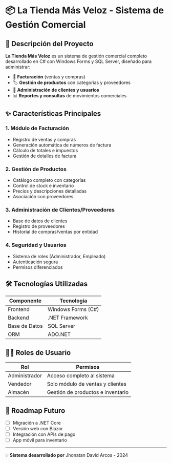 # 📦 La Tienda Más Veloz - Sistema de Gestión Comercial

## 🚀 Descripción del Proyecto

**La Tienda Más Veloz** es un sistema de gestión comercial completo desarrollado en C# con Windows Forms y SQL Server, diseñado para administrar:

- 📝 **Facturación** (ventas y compras)
- 🏷️ **Gestión de productos** con categorías y proveedores
- 👥 **Administración de clientes y usuarios**
- 📊 **Reportes y consultas** de movimientos comerciales

## ✨ Características Principales

### 1. Módulo de Facturación
- Registro de ventas y compras
- Generación automática de números de factura
- Cálculo de totales e impuestos
- Gestión de detalles de factura

### 2. Gestión de Productos
- Catálogo completo con categorías
- Control de stock e inventario
- Precios y descripciones detalladas
- Asociación con proveedores

### 3. Administración de Clientes/Proveedores
- Base de datos de clientes
- Registro de proveedores
- Historial de compras/ventas por entidad

### 4. Seguridad y Usuarios
- Sistema de roles (Administrador, Empleado)
- Autenticación segura
- Permisos diferenciados

## 🛠️ Tecnologías Utilizadas

| Componente       | Tecnología                |
|------------------|---------------------------|
| Frontend         | Windows Forms (C#)        |
| Backend          | .NET Framework            |
| Base de Datos    | SQL Server                |
| ORM              | ADO.NET                   |


## 👨‍💻 Roles de Usuario

| Rol          | Permisos                              |
|--------------|---------------------------------------|
| Administrador| Acceso completo al sistema            |
| Vendedor     | Solo módulo de ventas y clientes      |
| Almacén      | Gestión de productos e inventario     |

## 📌 Roadmap Futuro

- [ ] Migración a .NET Core
- [ ] Versión web con Blazor
- [ ] Integración con APIs de pago
- [ ] App móvil para inventario

---

💡 **Sistema desarrollado por** Jhonatan David Arcos - 2024  
